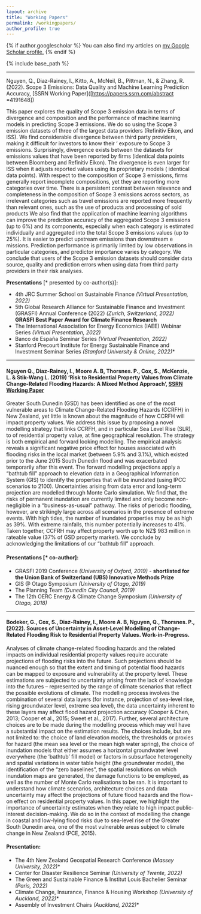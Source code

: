 ```yaml
---
layout: archive
title: "Working Papers"
permalink: /workingpapers/
author_profile: true
---
```



{% if author.googlescholar %}
  You can also find my articles on <u><a href="{{author.googlescholar}}">my Google Scholar profile</a>.</u>
{% endif %}

{% include base_path %}

____________________________________________________________________________________________________________________________________________________________________
Nguyen, Q., Diaz-Rainey, I., Kitto, A., McNeil, B., Pittman, N., & Zhang, R. (2022). Scope 3 Emissions: Data Quality and Machine Learning Prediction Accuracy, [SSRN Working Paper]([https://papers.ssrn.com/abstract =4191648])

This paper explores the quality of Scope 3 emission data in terms of divergence and composition and the performance of machine learning models in predicting Scope 3 emissions. We do so using the Scope 3 emission datasets of three of the largest data providers (Refinitiv Eikon, and ISS). We find considerable divergence between third party providers, making it difficult for investors to know their ‘ exposure to Scope 3 emissions. Surprisingly, divergence exists between the datasets for emissions values that have been reported by firms (identical data points between Bloomberg and Refinitiv Eikon). The divergence is even larger for ISS when it adjusts reported values using its proprietary models ( identical data points). With respect to the composition of Scope 3 emissions, firms generally report incomplete compositions, yet they are reporting more categories over time. There is a persistent contrast between relevance and completeness in the composition of Scope 3 emissions across sectors, as irrelevant categories such as travel emissions are reported more frequently than relevant ones, such as the use of products and processing of sold products We also find that the application of machine learning algorithms can improve the prediction accuracy of the aggregated Scope 3 emissions (up to 6%) and its components, especially when each category is estimated individually and aggregated into the total Scope 3 emissions values (up to 25%). It is easier to predict upstream emissions than downstream e missions. Prediction performance is primarily limited by low observations in particular categories, and predictor importance varies by category. We conclude that users of the Scope 3 emission datasets should consider data source, quality and prediction errors when using data from third party providers in their risk analyses.

**Presentations** [\* presented by co-author(s)]**:**
- 4th JRC Summer School on Sustainable Finance *(Virtual Presentation, 2022)*
- 5th Global Research Alliance for Sustainable Finance and Investment (GRASFI) Annual Conference (2022) *(Zurich, Switzerland, 2022)* **GRASFI Best Paper Award for Climate Finance Research**
- The International Association for Energy Economics (IAEE) Webinar Series *(Virtual Presentation, 2022)*
- Banco de España Seminar Series *(Virtual Presentation, 2022)*
- Stanford Precourt Institute for Energy Sustainable Finance and Investment Seminar Series *(Stanford University & Online, 2022)*\*

____________________________________________________________________________________________________________________________________________________________________
#### Nguyen Q., Diaz-Rainey, I., Moore A. B, Thorsnes. P., Cox, S., McKenzie, L. & Stik-Wang L. (2019) ‘Risk to Residential Property Values from Climate Change-Related Flooding Hazards: A Mixed Method Approach’, [SSRN Working Paper](https://ssrn.com/abstract=3489445) ####

Greater South Dunedin (GSD) has been identified as one of the most vulnerable areas to Climate Change-Related Flooding Hazards (CCRFH) in New Zealand, yet little is known about the magnitude of how CCRFH will impact property values. We address this issue by proposing a novel modelling strategy that links CCRFH, and in particular Sea Level Rise (SLR), to of residential property value, at fine geographical resolution. The strategy is both empirical and forward looking modelling. The empirical analysis reveals a significant negative price effect for houses associated with flooding risks in the local market (between 5.9% and 3.1%), which existed prior to the June 2015 South Dunedin flood and was exacerbated temporarily after this event. The forward modelling projections apply a “bathtub fill” approach to elevation data in a Geographical Information System (GIS) to identify the properties that will be inundated (using IPCC scenarios to 2100). Uncertainties arising from data error and long-term projection are modelled through Monte Carlo simulation. We find that, the risks of permanent inundation are currently limited and only become non-negligible in a “business-as-usual” pathway. The risks of periodic flooding, however, are strikingly large across all scenarios in the presence of extreme events. With high tides, the number of inundated properties may be as high as 39%. With extreme rainfalls, this number potentially increases to 41%. Taken together, CCFRH may affect property worth up to NZ$ 983 million in rateable value (37% of GSD property market). We conclude by acknowledging the limitations of our “bathtub fill” approach.

#### Presentations [\* co-author]: ####
- GRASFI 2019 Conference *(University of Oxford, 2019)* - **shortlisted for the Union Bank of Switzerland (UBS) Innovative Methods Prize**
- GIS @ Otago Symposium *(University of Otago, 2019)* 
- The Planning Team *(Dunedin City Council, 2019)* 
- The 12th OERC Energy & Climate Change Symposium *(University of Otago, 2018)*   
 
____________________________________________________________________________________________________________________________________________________________________
#### Bodeker, G., Cox, S., Diaz-Rainey, I., Moore A. B, Nguyen, Q., Thorsnes. P., (2022). Sources of Uncertainty in Asset-Level Modelling of Change-Related Flooding Risk to Residential Property Values. Work-in-Progress. ####

Analyses of climate change-related flooding hazards and the related impacts on individual residential property values require accurate projections of flooding risks into the future. Such projections should be nuanced enough so that the extent and timing of potential flood hazards can be mapped to exposure and vulnerability at the property level. These estimations are subjected to uncertainty arising from the lack of knowledge into the futures – represented by the range of climate scenarios that reflect the possible evolutions of climate. The modelling process involves the combination of several data layers (for instance, projection of sea-level rise, rising groundwater level, extreme sea level), the data uncertainty inherent to these layers may affect flood hazard projection accuracy (Cooper & Chen, 2013; Cooper et al., 2015; Sweet et al., 2017). Further, several architecture choices are to be made during the modelling process which may well have a substantial impact on the estimation results. The choices include, but are not limited to:  the choice of land elevation models, the thresholds or proxies for hazard (the mean sea level or the mean high water spring),  the choice of inundation models that either assumes a horizontal groundwater level everywhere (the ‘bathtub’ fill model) or factors in subsurface heterogeneity and spatial variations in water table height (the groundwater model), the identification of the “zero baselines”, the spatial resolutions on which inundation maps are generated, the damage functions to be employed,  as well as  the number of Monte Carlo realisations to be ran. 
It is important to understand how climate scenarios, architecture choices and data uncertainty may affect the projections of future flood hazards and the flow-on effect on residential property values. In this paper, we highlight the importance of uncertainty estimates when they relate to high impact public-interest decision-making. We do so in the context of modelling the change in coastal and low-lying flood risks due to sea-level rise of the Greater South Dunedin area, one of the most vulnerable areas subject to climate change in New Zealand (PCE, 2015).

#### Presentation: ####
- The 4th New Zealand Geospatial Research Conference *(Massey University, 2022)*\*
- Center for Disaster Resilience Seminar *(University of Twente, 2022)* 
- The Green and Sustainable Finance & Institut Louis Bachelier Seminar *(Paris, 2022)*
- Climate Change, Insurance, Finance & Housing Workshop *(University of Auckland, 2022)*\*
- Assembly of Investment Chairs *(Auckland, 2022)*\* 




